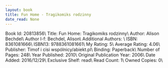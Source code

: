 ```yaml
---
layout: book
title: Fun Home - Tragikomiks rodzinny
date_read: None
---
```


Book Id: 20813856\ 
Title: Fun Home: Tragikomiks rodzinny\ 
Author: Alison Bechdel\ 
Author l-f: Bechdel, Alison\ 
Additional Authors: \ 
ISBN: 8361081666\ 
ISBN13: 9788361081661\ 
My Rating: 5\ 
Average Rating: 4.06\ 
Publisher: Timof i cisi wspólnicy/abiekt.pl\ 
Binding: Paperback\ 
Number of Pages: 248\ 
Year Published: 2010\ 
Original Publication Year: 2006\ 
Date Added: 2016/12/29\ 
Exclusive Shelf: read\ 
Read Count: 1\ 
Owned Copies: 0\ 

